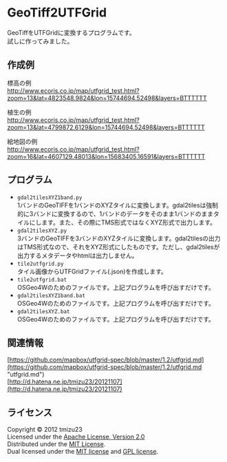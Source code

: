 GeoTiff2UTFGrid
======================
GeoTiffをUTFGridに変換するプログラムです。  
試しに作ってみました。

作成例
------
標高の例  
http://www.ecoris.co.jp/map/utfgrid_test.html?zoom=13&lat=4823548.9824&lon=15744694.52498&layers=BTTTTTT

植生の例  
http://www.ecoris.co.jp/map/utfgrid_test.html?zoom=13&lat=4799872.6129&lon=15744694.52498&layers=BTTTTTT

絵地図の例  
http://www.ecoris.co.jp/map/utfgrid_test.html?zoom=16&lat=4607129.48013&lon=15683405.16591&layers=BTTTTTT

プログラム
------
- `gdal2tilesXYZ1band.py`  
 1バンドのGeoTIFFを1バンドのXYZタイルに変換します。gdal2tilesは強制的に3バンドに変換するので、1バンドのデータをそのまま1バンドのままタイルにします。また、その際にTMS形式ではなくXYZ形式で出力します。
- `gdal2tilesXYZ.py`  
 3バンドのGeoTIFFを3バンドのXYZタイルに変換します。gdal2tilesの出力はTMS形式なので、それをXYZ形式にしたものです。ただし、gdal2tilesが出力するメタデータやhtmlは出力しません。
- `tile2utfgrid.py`  
 タイル画像からUTFGridファイル(.json)を作成します。
- `tile2utfgrid.bat`  
 OSGeo4Wのためのファイルです。上記プログラムを呼び出すだけです。
- `gdal2tilesXYZ1band.bat`  
 OSGeo4Wのためのファイルです。上記プログラムを呼び出すだけです。
- `gdal2tilesXYZ.bat`  
 OSGeo4Wのためのファイルです。上記プログラムを呼び出すだけです。

 
関連情報
--------
[https://github.com/mapbox/utfgrid-spec/blob/master/1.2/utfgrid.md](https://github.com/mapbox/utfgrid-spec/blob/master/1.2/utfgrid.md "utfgrid.md")  
[http://d.hatena.ne.jp/tmizu23/20121107](http://d.hatena.ne.jp/tmizu23/20121107)

  
ライセンス
----------
Copyright &copy; 2012 tmizu23  
Licensed under the [Apache License, Version 2.0][Apache]  
Distributed under the [MIT License][mit].  
Dual licensed under the [MIT license][MIT] and [GPL license][GPL].  
 
[Apache]: http://www.apache.org/licenses/LICENSE-2.0  
[MIT]: http://www.opensource.org/licenses/mit-license.php  
[GPL]: http://www.gnu.org/licenses/gpl.html  